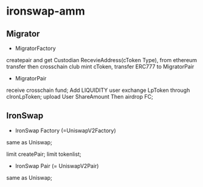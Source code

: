 # ironswap-amm

## Migrator

- MigratorFactory

createpair and get Custodian RecevieAddress(cToken Type), from ethereum transfer then crosschain club mint cToken, transfer ERC777 to MigratorPair

- MigratorPair

receive crosschain fund; Add LIQUIDITY
user exchange LpToken through cIronLpToken;
upload User ShareAmount Then airdrop FC;

## IronSwap

- IronSwap Factory (=UniswapV2Factory)

same as Uniswap;

limit createPair;
limit tokenlist;

- IronSwap Pair (= UniswapV2Pair)

same as Uniswap;
